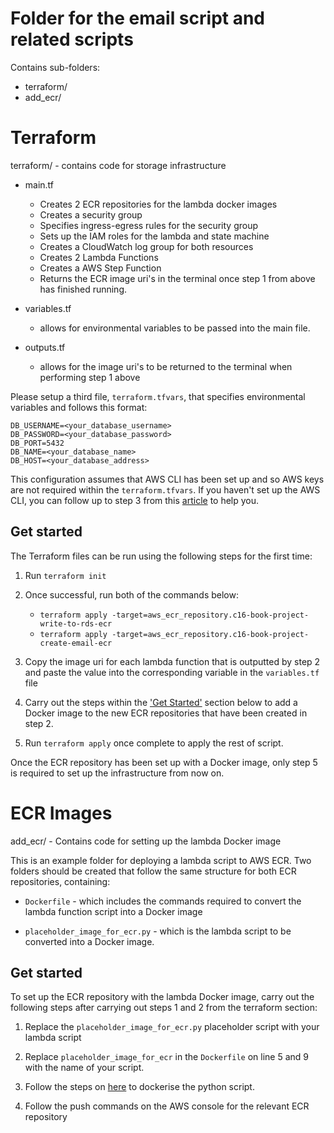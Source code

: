 # Folder for the email script and related scripts

Contains sub-folders:

* terraform/
* add_ecr/

# Terraform

terraform/ - contains code for storage infrastructure

* main.tf

    * Creates 2 ECR repositories for the lambda docker images
    * Creates a security group
    * Specifies ingress-egress rules for the security group
    * Sets up the IAM roles for the lambda and state machine
    * Creates a CloudWatch log group for both resources
    * Creates 2 Lambda Functions
    * Creates a AWS Step Function
    * Returns the ECR image uri's in the terminal once step 1 from above has finished running.

* variables.tf 

    * allows for environmental variables to be passed into the main file.

* outputs.tf 

    * allows for the image uri's to be returned to the terminal when performing step 1 above

Please setup a third file, `terraform.tfvars`, that specifies environmental variables and follows this format:

```
DB_USERNAME=<your_database_username>
DB_PASSWORD=<your_database_password>
DB_PORT=5432
DB_NAME=<your_database_name>
DB_HOST=<your_database_address>
```

This configuration assumes that AWS CLI has been set up and so AWS keys are not required within the `terraform.tfvars`. If you haven't set up the AWS CLI, you can follow up to step 3 from this [article](https://medium.com/@simonazhangzy/installing-and-configuring-the-aws-cli-7d33796e4a7c) to help you.


## Get started

The Terraform files can be run using the following steps for the first time:

1. Run `terraform init`

2. Once successful, run both of the commands below:  
    * `terraform apply -target=aws_ecr_repository.c16-book-project-write-to-rds-ecr`
    * `terraform apply -target=aws_ecr_repository.c16-book-project-create-email-ecr`

3. Copy the image uri for each lambda function that is outputted by step 2 and paste the value into the corresponding variable in the `variables.tf` file

4. Carry out the steps within the ['Get Started'](#get-started-1) section below to add a Docker image to the new ECR repositories that have been created in step 2.

5. Run `terraform apply` once complete to apply the rest of script.

Once the ECR repository has been set up with a Docker image, only step 5 is required to set up the infrastructure from now on.


# ECR Images

add_ecr/ - Contains code for setting up the lambda Docker image

This is an example folder for deploying a lambda script to AWS ECR. Two folders should be created that follow the same structure for both ECR repositories, containing:

* `Dockerfile` - which includes the commands required to convert the lambda function script into a Docker image

* `placeholder_image_for_ecr.py` - which is the lambda script to be converted into a Docker image.


## Get started <a name="dockerise_image"></a>

To set up the ECR repository with the lambda Docker image, carry out the following steps after carrying out steps 1 and 2 from the terraform section:

1. Replace the `placeholder_image_for_ecr.py` placeholder script with your lambda script

2. Replace `placeholder_image_for_ecr` in the `Dockerfile` on line 5 and 9 with the name of your script.

3. Follow the steps on [here](https://docs.aws.amazon.com/lambda/latest/dg/python-image.html#python-image-instructions) to dockerise the python script.

4. Follow the push commands on the AWS console for the relevant ECR repository

